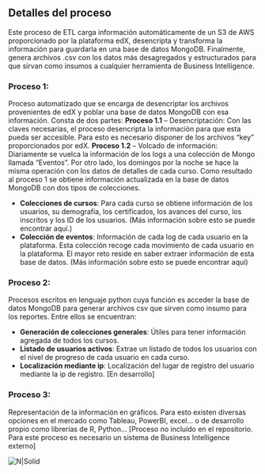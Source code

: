 Detalles del proceso
---
Este proceso de ETL carga información automáticamente de un S3 de AWS proporcionado por la plataforma edX, desencripta y transforma la información para guardarla en una base de datos MongoDB. Finalmente, genera archivos .csv con los datos más desagregados y estructurados para que sirvan como insumos a cualquier herramienta de Business Intelligence. 

### Proceso 1: 
Proceso automatizado que se encarga de desencriptar los archivos provenientes de edX y poblar una base de datos MongoDB con esa información. Consta de dos partes:
**Proceso 1.1** – Desencriptación: Con las claves necesarias, el proceso desencripta la información para que esta pueda ser accesible. Para esto es necesario disponer de los archivos “key” proporcionados por edX.
**Proceso 1.2** – Volcado de información: Diariamente se vuelca la información de los logs a una colección de Mongo llamada “Eventos”. Por otro lado, los domingos por la noche se hace la misma operación con los datos de detalles de cada curso.
Como resultado al proceso 1 se obtiene información actualizada en la base de datos MongoDB con dos tipos de colecciones.
-	__Colecciones de cursos__: Para cada curso se obtiene información de los usuarios, su demografía, los certificados, los avances del curso, los inscritos y los ID de los usuarios. (Más información sobre esto se puede encontrar aquí.)
-	__Colección de eventos__: Información de cada log de cada usuario en la plataforma. Esta colección recoge cada movimiento de cada usuario en la plataforma. El mayor reto reside en saber extraer información de esta base de datos. (Más información sobre esto se puede encontrar aquí)
### Proceso 2: 
Procesos escritos en lenguaje python cuya función es acceder la base de datos MongoDB para generar archivos csv que sirven como insumo para los reportes. Entre ellos se encuentran:
-	__Generación de colecciones generales__: Útiles para tener información agregada de todos los cursos.
-	__Listado de usuarios activos__: Extrae un listado de todos los usuarios con el nivel de progreso de cada usuario en cada curso.
-	__Localización mediante ip__: Localización del lugar de registro del usuario mediante la ip de registro. [En desarrollo]
### Proceso 3: 
Representación de la información en gráficos. Para esto existen diversas opciones en el mercado como Tableau, PowerBI, excel… o de desarrollo propio como librerías de R, Python…
[Proceso no incluído en el repositorio. Para este proceso es necesario un sistema de Business Intelligence externo]

![N|Solid](https://github.com/EL-BID/edX-Data-Model/blob/master/img/Esquema%20general.png?raw=true)

